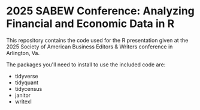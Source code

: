 # 2025 SABEW Conference: Analyzing Financial and Economic Data in R

This repository contains the code used for the R presentation given at the
2025 Society of American Business Editors & Writers conference in Arlington, Va.

The packages you'll need to install to use the included code are:

- tidyverse
- tidyquant
- tidycensus
- janitor
- writexl
